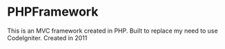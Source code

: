 PHPFramework
============

This is an MVC framework created in PHP. Built to replace my need to use CodeIgniter. Created in 2011
